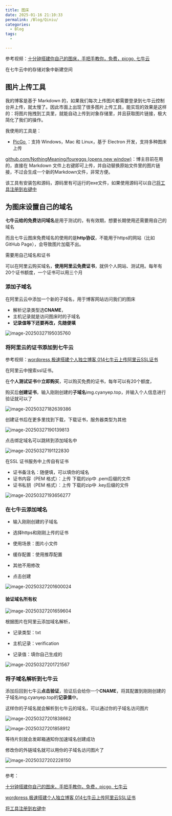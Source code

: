```yaml
---
title: 图床
date: 2025-01-16 21:10:33
permalink: /Blog/Qiniu/
categories:
  - Blog
tags:
  - 

---
```






参考视频：[十分钟搭建你自己的图床，手把手教你，免费，picgo, 七牛云](https://www.bilibili.com/video/BV1fw411t7eU/)

在七牛云中的存储对象中新建空间



## 图片上传工具

我的博客是基于 Markdown 的，如果我们每次上传图片都需要登录到七牛云控制台并上传，就太慢了。因此市面上出现了很多图片上传工具，能实现的效果是这样的：将图片拖拽到工具里，就能自动上传到对象存储里，并且获取图片链接，极大简化了我们的操作。

我使用的工具是：

- [PicGo ](https://molunerfinn.com/PicGo/)：支持 Windows，Mac 和 Linux，基于 Electron 开发，支持多种图床上传



‍[github.com/NothingMeaning/foureggs (opens new window)](https://github.com/NothingMeaning/foureggs)：博主目前在用的，直接在 Markdown 文件上右键即可上传，并自动替换原始文件里的图片链接，不过会生成一个新的Markdown文件，非常方便。

该工具有安装包和源码，源码里有可运行的exe文件，如果使用源码可以自己[将工具注册到右键中](https://www.bilibili.com/video/BV1S64y1G76f/)



## 为图床设置自己的域名

**七牛云给的免费访问域名**是用于测试的，有有效期，想要长期使用还需要用自己的域名



而且七牛云图床免费域名的使用的是**http协议**，不能用于https的网站（比如GitHub Page），会导致图片加载不出。

需要用自己域名和证书

可以在阿里云购买域名，**使用阿里云免费证书**，就供个人网站、测试用。每年有20个证书额度，一个证书可以用三个月



### 添加子域名

在阿里云云中添加一个新的子域名，用于博客网站访问我们的图床

- 解析记录类型选**CNAME**，
- 主机记录就是访问图床时的子域名
- **记录值等下还要再改，先随便填**

![image-20250327195035760](https://img.cyanyep.top/picture/image-20250327195035760.png)



### 将阿里云的证书添加到七牛云

参考视频：[wordpress 极速搭建个人独立博客 014七牛云上传阿里云SSL证书](https://www.bilibili.com/video/BV1i4411s72P/)



在阿里云中搜索ssl证书。

在**个人测试证书**中**立即购买**，可以购买免费的证书，每年可以有20个额度，

购买后**创建证书**，输入刚刚创建的**子域名**img.cyanyep.top，并输入个人信息进行验证就可以了

![image-20250327182639386](https://img.cyanyep.top/Blog/image-20250327182639386.png)



创建证书后在更多里找到下载，下载证书，服务器类型为其他

![image-20250327190139813](https://img.cyanyep.top/Blog/image-20250327190139813.png)



点击绑定域名可以跳转到添加域名中

![image-20250327191122830](https://img.cyanyep.top/Blog/image-20250327191122830.png)



在SSL 证书服务中上传自有证书

- 证书备注名：随便填，可以填你的域名
- 证书内容（PEM 格式）：上传 下载的zip中 .pem后缀的文件
- 证书私钥（PEM 格式）：上传 下载的zip中 .key后缀的文件

![image-20250327193656277](https://img.cyanyep.top/Blog/image-20250327193656277.png)



### 在七牛云添加域名

- 输入刚刚创建的子域名

- 选择https和刚刚上传的证书

- 使用场景：图片小文件

- 缓存配置：使用推荐配置

- 其他不用修改

- 点击创建

![image-20250327201600024](https://img.cyanyep.top/Blog/image-20250327201600024.png)



#### 验证域名所有权

![image-20250327201659604](https://img.cyanyep.top/Blog/image-20250327201659604.png)

根据图片在阿里云添加域名解析，

- 记录类型：txt

- 主机记录：verification

- 记录值：填你自己生成的

![image-20250327201721567](https://img.cyanyep.top/picture/image-20250327201721567.png)



### 将子域名解析到七牛云

添加后回到七牛云**点击验证**，验证后会给你一个**CNAME**，将其配置到刚刚创建的子域名img.cyanyep.top的**记录值**中。

这样你的子域名就会解析到七牛云的域名，可以通过你的子域名访问图片

![image-20250327201838662](https://img.cyanyep.top/picture/image-20250327201838662.png)

![image-20250327201858912](https://img.cyanyep.top/picture/image-20250327201858912.png)

等待片刻就会发邮箱通知你加速域名创建成功

修改你的外链域名就可以用你的子域名访问图片了

![image-20250327202228150](https://img.cyanyep.top/picture/image-20250327202228150.png)



---

参考：

[十分钟搭建你自己的图床，手把手教你，免费，picgo, 七牛云](https://www.bilibili.com/video/BV1fw411t7eU/)

[wordpress 极速搭建个人独立博客 014七牛云上传阿里云SSL证书](https://www.bilibili.com/video/BV1i4411s72P/)

[将工具注册到右键中](https://www.bilibili.com/video/BV1S64y1G76f/)

